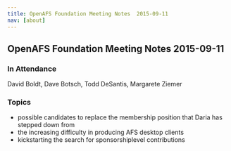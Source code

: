 ```yaml
---
title: OpenAFS Foundation Meeting Notes  2015-09-11
nav: [about]
---
```


## OpenAFS Foundation Meeting Notes  2015-09-11 ##

### In Attendance ###

 David Boldt,
 Dave Botsch,
 Todd DeSantis,
 Margarete Ziemer

### Topics ###

* possible candidates to replace the membership position that Daria has stepped down from
* the increasing difficulty in producing AFS desktop clients
* kickstarting the search for sponsorshiplevel contributions
